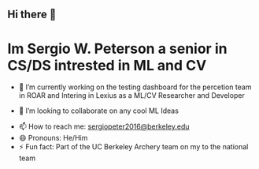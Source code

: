 ## Hi there 👋
# Im Sergio W. Peterson a senior in CS/DS intrested in ML and CV
- 🔭 I’m currently working on the testing dashboard for the percetion team in ROAR and Intering in Lexius as a ML/CV Researcher and Developer
<!-- - 🌱 I’m currently learning -->
- 👯 I’m looking to collaborate on any cool ML Ideas
<!-- - 🤔 I’m looking for help with ... -->
<!-- - 💬 Ask me about archery -->
- 📫 How to reach me: sergiopeter2016@berkeley.edu
- 😄 Pronouns: He/Him
- ⚡ Fun fact: Part of the UC Berkeley Archery team on my to the national team
